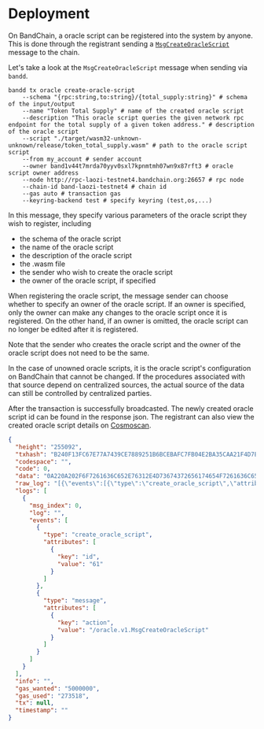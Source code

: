 # Deployment

On BandChain, a oracle script can be registered into the system by anyone. This is done through the registrant sending
a [`MsgCreateOracleScript`](/whitepaper/protocol-messages.html#msgcreateoraclescript) message to the chain.

Let's take a look at the `MsgCreateOracleScript` message when sending via `bandd`.

```shell
bandd tx oracle create-oracle-script
    --schema "{rpc:string,to:string}/{total_supply:string}" # schema of the input/output
    --name "Token Total Supply" # name of the created oracle script
    --description "This oracle script queries the given network rpc endpoint for the total supply of a given token address." # description of the oracle script
    --script "./target/wasm32-unknown-unknown/release/token_total_supply.wasm" # path to the oracle script script
    --from my_account # sender account
    --owner band1v44t7mrda70yyv0sxl7kpnmtmh07wn9x87rft3 # oracle script owner address
    --node http://rpc-laozi-testnet4.bandchain.org:26657 # rpc node
    --chain-id band-laozi-testnet4 # chain id
    --gas auto # transaction gas
    --keyring-backend test # specify keyring (test,os,...)
```

In this message, they specify various parameters of the oracle script they wish to register, including

- the schema of the oracle script
- the name of the oracle script
- the description of the oracle script
- the .wasm file
- the sender who wish to create the oracle script
- the owner of the oracle script, if specified

When registering the oracle script, the message sender can choose whether to specify an owner of the oracle script.
If an owner is specified, only the owner can make any changes to the oracle script once it is registered.
On the other hand, if an owner is
omitted, the oracle script can no longer be edited after it is registered.

Note that the sender who creates the oracle script and the owner of the oracle script does not need to be the same.

In the case of unowned oracle scripts, it is the oracle script's configuration on BandChain that cannot be changed.
If the procedures associated with that source depend on centralized sources, the actual source of the data can still be
controlled by centralized parties.

After the transaction is successfully broadcasted. The newly created oracle script id can be found in the response json.
The registrant can also view the created oracle script details on [Cosmoscan](https://cosmoscan.io/oracle-scripts/).

```json
{
  "height": "255092",
  "txhash": "B240F13FC67E77A7439CE7889251B6BCEBAFC7FB04E2BA35CAA21F4D7EE79C41",
  "codespace": "",
  "code": 0,
  "data": "0A220A202F6F7261636C652E76312E4D73674372656174654F7261636C65536372697074",
  "raw_log": "[{\"events\":[{\"type\":\"create_oracle_script\",\"attributes\":[{\"key\":\"id\",\"value\":\"61\"}]},{\"type\":\"message\",\"attributes\":[{\"key\":\"action\",\"value\":\"/oracle.v1.MsgCreateOracleScript\"}]}]}]",
  "logs": [
    {
      "msg_index": 0,
      "log": "",
      "events": [
        {
          "type": "create_oracle_script",
          "attributes": [
            {
              "key": "id",
              "value": "61"
            }
          ]
        },
        {
          "type": "message",
          "attributes": [
            {
              "key": "action",
              "value": "/oracle.v1.MsgCreateOracleScript"
            }
          ]
        }
      ]
    }
  ],
  "info": "",
  "gas_wanted": "5000000",
  "gas_used": "273518",
  "tx": null,
  "timestamp": ""
}
```
